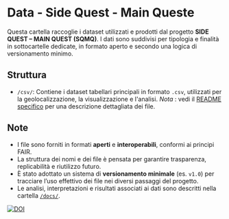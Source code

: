 # Data - Side Quest - Main Queste

Questa cartella raccoglie i dataset utilizzati e prodotti dal progetto **SIDE QUEST – MAIN QUEST (SQMQ)**. I dati sono suddivisi per tipologia e finalità in sottocartelle dedicate, in formato aperto e secondo una logica di versionamento minimo.

## Struttura

- `/csv/`: 
  Contiene i dataset tabellari principali in formato `.csv`, utilizzati per la geolocalizzazione, la visualizzazione e l'analisi. 
_Nota_ : vedi il [README specifico](./csv/README.md) per una descrizione dettagliata dei file.

## Note

- I file sono forniti in formati **aperti** e **interoperabili**, conformi ai principi FAIR.
- La struttura dei nomi e dei file è pensata per garantire trasparenza, replicabilità e riutilizzo futuro.
- È stato adottato un sistema di **versionamento minimale** (es. `v1.0`) per tracciare l’uso effettivo dei file nei diversi passaggi del progetto.
- Le analisi, interpretazioni e risultati associati ai dati sono descritti nella cartella [`/docs/`](../docs/).

[![DOI](https://zenodo.org/badge/DOI/10.5281/zenodo.15918009.svg)](https://doi.org/10.5281/zenodo.15918009)



